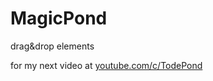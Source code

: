 # MagicPond
drag&amp;drop elements

for my next video at [youtube.com/c/TodePond](https://youtube.com/c/TodePond)
